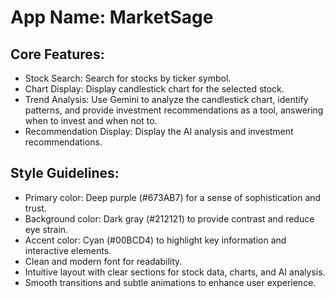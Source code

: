 # **App Name**: MarketSage

## Core Features:

- Stock Search: Search for stocks by ticker symbol.
- Chart Display: Display candlestick chart for the selected stock.
- Trend Analysis: Use Gemini to analyze the candlestick chart, identify patterns, and provide investment recommendations as a tool, answering when to invest and when not to.
- Recommendation Display: Display the AI analysis and investment recommendations.

## Style Guidelines:

- Primary color: Deep purple (#673AB7) for a sense of sophistication and trust.
- Background color: Dark gray (#212121) to provide contrast and reduce eye strain.
- Accent color: Cyan (#00BCD4) to highlight key information and interactive elements.
- Clean and modern font for readability.
- Intuitive layout with clear sections for stock data, charts, and AI analysis.
- Smooth transitions and subtle animations to enhance user experience.